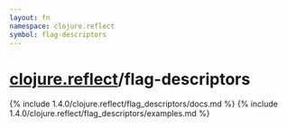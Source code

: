 ```yaml
---
layout: fn
namespace: clojure.reflect
symbol: flag-descriptors
---
```


# [clojure.reflect](../)/flag-descriptors

{% include 1.4.0/clojure.reflect/flag_descriptors/docs.md %}
{% include 1.4.0/clojure.reflect/flag_descriptors/examples.md %}


